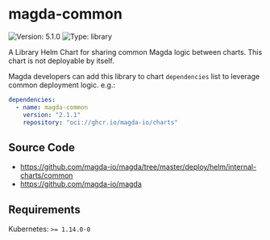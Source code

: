 # magda-common

![Version: 5.1.0](https://img.shields.io/badge/Version-5.1.0-informational?style=flat-square) ![Type: library](https://img.shields.io/badge/Type-library-informational?style=flat-square)

A Library Helm Chart for sharing common Magda logic between charts.
This chart is not deployable by itself.

Magda developers can add this library to chart `dependencies` list to leverage common deployment logic.
e.g.:
```yaml
dependencies:
  - name: magda-common
    version: "2.1.1"
    repository: "oci://ghcr.io/magda-io/charts"
```

## Source Code

* <https://github.com/magda-io/magda/tree/master/deploy/helm/internal-charts/common>
* <https://github.com/magda-io/magda>

## Requirements

Kubernetes: `>= 1.14.0-0`

